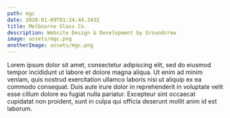 ```yaml
---
path: mgc
date: 2020-01-09T01:24:44.343Z
title: Melbourne Glass Co.
description: Website Design & Development by Groundcrew
image: assets/mgc.png
anotherImage: assets/mgc.png
---
```

Lorem ipsum dolor sit amet, consectetur adipiscing elit, sed do eiusmod tempor incididunt ut labore et dolore magna aliqua. Ut enim ad minim veniam, quis nostrud exercitation ullamco laboris nisi ut aliquip ex ea commodo consequat. Duis aute irure dolor in reprehenderit in voluptate velit esse cillum dolore eu fugiat nulla pariatur. Excepteur sint occaecat cupidatat non proident, sunt in culpa qui officia deserunt mollit anim id est laborum.